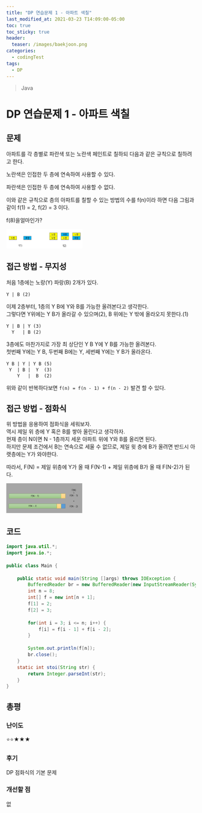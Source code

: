 ```yaml
---
title: "DP 연습문제 1 - 아파트 색칠"
last_modified_at: 2021-03-23 T14:09:00-05:00
toc: true
toc_sticky: true
header:
  teaser: /images/baekjoon.png
categories: 
  - codingTest
tags:
  - DP
---
```


> Java

DP 연습문제 1 - 아파트 색칠
=============
 
## 문제

아파트를 각 층별로 파란색 또는 노란색 페인트로 칠하되 다음과 같은 규칙으로 칠하려고 한다.  

노란색은 인접한 두 층에 연속하여 사용할 수 있다.  

파란색은 인접한 두 층에 연속하여 사용할 수 없다.  

이와 같은 규칙으로 층의 아파트를 칠할 수 있는 방법의 수를 f(n)이라 하면 다음 그림과 같이 f(1) = 2, f(2) = 3 이다.    

f(8)을얼마인가?

<img src="/images/codingTest/bj/DP_EX1.JPG" width="40%" height="40%">   

## 접근 방법 - 무지성
처음 1층에는 노랑(Y) 파랑(B) 2개가 있다.  
```
Y | B (2)
```
이제 2층부터, 1층의 Y B에 Y와 B를 가능한 올려본다고 생각한다.  
그렇다면 Y위에는 Y B가 올라갈 수 있으며(2), B 위에는 Y 밖에 올라오지 못한다.(1)  
```
Y | B | Y (3)
  Y   | B (2)
```
3층에도 마찬가지로 가장 최 상단인 Y B Y에 Y B를 가능한 올려본다.  
첫번째 Y에는 Y B, 두번째 B에는 Y, 세번째 Y에는 Y B가 올라온다.
```
Y B | Y | Y B (5)
 Y  | B |  Y  (3)
    Y   |  B  (2)
```
위와 같이 반복하다보면 `f(n) = f(n - 1) + f(n - 2)` 발견 할 수 있다.  

## 접근 방법 - 점화식
위 방법을 응용하여 점화식을 세워보자.  
역시 제일 위 층에 Y 혹은 B를 쌓아 올린다고 생각하자.  
현재 층이 N이면 N - 1층까지 세운 아파트 위에 Y와 B를 올리면 된다.  
하지만 문제 조건에서 B는 연속으로 세울 수 없므로, 제일 윗 층에 B가 올려면 반드시 아랫층에는 Y가 와야한다.

따라서, F(N) = 제일 위층에 Y가 올 때 F(N-1) + 제일 위층에 B가 올 때 F(N-2)가 된다.  

<img src="/images/codingTest/bj/DP_EX1_2.JPG" width="40%" height="40%">   

## 코드
```java
import java.util.*;
import java.io.*;

public class Main {
	
    public static void main(String []args) throws IOException {        
    	BufferedReader br = new BufferedReader(new InputStreamReader(System.in));
    	int n = 8;
    	int[] f = new int[n + 1];
    	f[1] = 2;
    	f[2] = 3;
    	
    	for(int i = 3; i <= n; i++) {
    		f[i] = f[i - 1] + f[i - 2];
    	}
    	
    	System.out.println(f[n]);
    	br.close();
    }
    static int stoi(String str) {
    	return Integer.parseInt(str);
    }
}
```

## 총평
### 난이도
⭐⭐★★★
### 후기
DP 점화식의 기본 문제
### 개선할 점
없

<!-- ★
<img src="/images/codingTest/bj/문제번호.PNG" width="40%" height="40%">  

-->